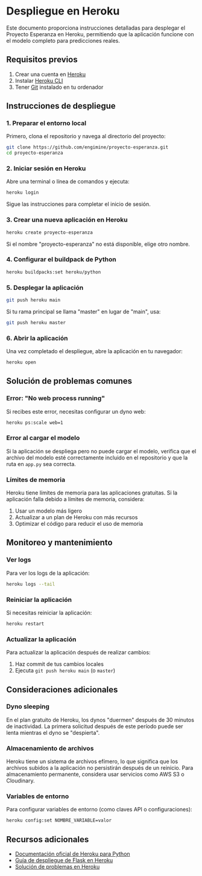 # Despliegue en Heroku

Este documento proporciona instrucciones detalladas para desplegar el Proyecto Esperanza en Heroku, permitiendo que la aplicación funcione con el modelo completo para predicciones reales.

## Requisitos previos

1. Crear una cuenta en [Heroku](https://signup.heroku.com/)
2. Instalar [Heroku CLI](https://devcenter.heroku.com/articles/heroku-cli)
3. Tener [Git](https://git-scm.com/downloads) instalado en tu ordenador

## Instrucciones de despliegue

### 1. Preparar el entorno local

Primero, clona el repositorio y navega al directorio del proyecto:

```bash
git clone https://github.com/engimine/proyecto-esperanza.git
cd proyecto-esperanza
```

### 2. Iniciar sesión en Heroku

Abre una terminal o línea de comandos y ejecuta:

```bash
heroku login
```

Sigue las instrucciones para completar el inicio de sesión.

### 3. Crear una nueva aplicación en Heroku

```bash
heroku create proyecto-esperanza
```

Si el nombre "proyecto-esperanza" no está disponible, elige otro nombre.

### 4. Configurar el buildpack de Python

```bash
heroku buildpacks:set heroku/python
```

### 5. Desplegar la aplicación

```bash
git push heroku main
```

Si tu rama principal se llama "master" en lugar de "main", usa:

```bash
git push heroku master
```

### 6. Abrir la aplicación

Una vez completado el despliegue, abre la aplicación en tu navegador:

```bash
heroku open
```

## Solución de problemas comunes

### Error: "No web process running"

Si recibes este error, necesitas configurar un dyno web:

```bash
heroku ps:scale web=1
```

### Error al cargar el modelo

Si la aplicación se despliega pero no puede cargar el modelo, verifica que el archivo del modelo esté correctamente incluido en el repositorio y que la ruta en `app.py` sea correcta.

### Límites de memoria

Heroku tiene límites de memoria para las aplicaciones gratuitas. Si la aplicación falla debido a límites de memoria, considera:

1. Usar un modelo más ligero
2. Actualizar a un plan de Heroku con más recursos
3. Optimizar el código para reducir el uso de memoria

## Monitoreo y mantenimiento

### Ver logs

Para ver los logs de la aplicación:

```bash
heroku logs --tail
```

### Reiniciar la aplicación

Si necesitas reiniciar la aplicación:

```bash
heroku restart
```

### Actualizar la aplicación

Para actualizar la aplicación después de realizar cambios:

1. Haz commit de tus cambios locales
2. Ejecuta `git push heroku main` (o `master`)

## Consideraciones adicionales

### Dyno sleeping

En el plan gratuito de Heroku, los dynos "duermen" después de 30 minutos de inactividad. La primera solicitud después de este período puede ser lenta mientras el dyno se "despierta".

### Almacenamiento de archivos

Heroku tiene un sistema de archivos efímero, lo que significa que los archivos subidos a la aplicación no persistirán después de un reinicio. Para almacenamiento permanente, considera usar servicios como AWS S3 o Cloudinary.

### Variables de entorno

Para configurar variables de entorno (como claves API o configuraciones):

```bash
heroku config:set NOMBRE_VARIABLE=valor
```

## Recursos adicionales

- [Documentación oficial de Heroku para Python](https://devcenter.heroku.com/categories/python-support)
- [Guía de despliegue de Flask en Heroku](https://devcenter.heroku.com/articles/getting-started-with-python)
- [Solución de problemas en Heroku](https://devcenter.heroku.com/categories/troubleshooting)
